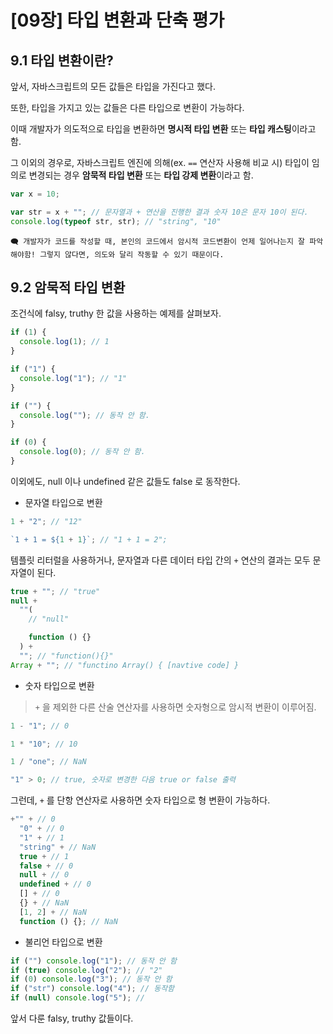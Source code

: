 # [09장] 타입 변환과 단축 평가

## 9.1 타입 변환이란?

앞서, 자바스크립트의 모든 값들은 타입을 가진다고 했다.

또한, 타입을 가지고 있는 값들은 다른 타입으로 변환이 가능하다.

이때 개발자가 의도적으로 타입을 변환하면 **명시적 타입 변환** 또는 **타입 캐스팅**이라고 함.

그 이외의 경우로, 자바스크립트 엔진에 의해(ex. `==` 연산자 사용해 비교 시) 타입이 임의로 변경되는 경우 **암묵적 타입 변환** 또는 **타입 강제 변환**이라고 함.

```javascript
var x = 10;

var str = x + ""; // 문자열과 + 연산을 진행한 결과 숫자 10은 문자 10이 된다.
console.log(typeof str, str); // "string", "10"
```

    🗨️ 개발자가 코드를 작성할 때, 본인의 코드에서 암시적 코드변환이 언제 일어나는지 잘 파악해야함! 그렇지 않다면, 의도와 달리 작동할 수 있기 때문이다.

## 9.2 암묵적 타입 변환

조건식에 falsy, truthy 한 값을 사용하는 예제를 살펴보자.

```javascript
if (1) {
  console.log(1); // 1
}

if ("1") {
  console.log("1"); // "1"
}

if ("") {
  console.log(""); // 동작 안 함.
}

if (0) {
  console.log(0); // 동작 안 함.
}
```

이외에도, null 이나 undefined 같은 값들도 false 로 동작한다.

- 문자열 타입으로 변환

```javascript
1 + "2"; // "12"

`1 + 1 = ${1 + 1}`; // "1 + 1 = 2";
```

템플릿 리터럴을 사용하거나, 문자열과 다른 데이터 타입 간의 `+` 연산의 결과는 모두 문자열이 된다.

```javascript
true + ""; // "true"
null +
  ""(
    // "null"

    function () {}
  ) +
  ""; // "function(){}"
Array + ""; // "functino Array() { [navtive code] }
```

- 숫자 타입으로 변환

> `+` 을 제외한 다른 산술 연산자를 사용하면 숫자형으로 암시적 변환이 이루어짐.

```javascript
1 - "1"; // 0

1 * "10"; // 10

1 / "one"; // NaN

"1" > 0; // true, 숫자로 변경한 다음 true or false 출력
```

그런데, `+` 를 단항 연산자로 사용하면 숫자 타입으로 형 변환이 가능하다.

```javascript
+"" + // 0
  "0" + // 0
  "1" + // 1
  "string" + // NaN
  true + // 1
  false + // 0
  null + // 0
  undefined + // 0
  [] + // 0
  {} + // NaN
  [1, 2] + // NaN
  function () {}; // NaN
```

- 불리언 타입으로 변환

```javascript
if ("") console.log("1"); // 동작 안 함
if (true) console.log("2"); // "2"
if (0) console.log("3"); // 동작 안 함
if ("str") console.log("4"); // 동작함
if (null) console.log("5"); //
```

앞서 다룬 falsy, truthy 값들이다.
